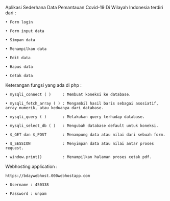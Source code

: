 Aplikasi Sederhana Data Pemantauan Covid-19 Di Wilayah Indonesia terdiri dari :

    • Form login

    • Form input data

    • Simpan data 

    • Menampilkan data 

    • Edit data 

    • Hapus data 

    • Cetak data



Keterangan fungsi yang ada di php :

    • mysqli_connect ( )     : Membuat koneksi ke database.

    • mysqli_fetch_array ( ) : Mengambil hasil baris sebagai asosiatif, array numerik, atau keduanya dari database.

    • mysqli_query ( )       : Melakukan query terhadap database. 

    • mysqli_select_db ( )   : Mengubah database default untuk koneksi.

    • $_GET dan $_POST       : Menampung data atau nilai dari sebuah form. 

    • $_SESSION              : Menyimpan data atau nilai antar proses request.

    • window.print()         : Menampilkan halaman proses cetak pdf.



Webhosting application :

    https://bdaywebhost.000webhostapp.com 

    • Username : 450338 

    • Password : unpam


